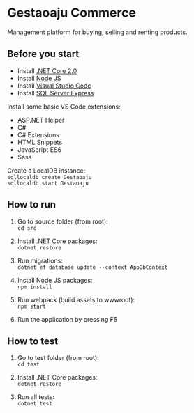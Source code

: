 # Gestaoaju Commerce

Management platform for buying, selling and renting products.

## Before you start

- Install [.NET Core 2.0](https://github.com/dotnet/core/)
- Install [Node JS](https://nodejs.org/)
- Install [Visual Studio Code](https://code.visualstudio.com/)
- Install [SQL Server Express](https://www.microsoft.com/en-us/sql-server/sql-server-downloads/)

Install some basic VS Code extensions:

- ASP.NET Helper
- C#
- C# Extensions
- HTML Snippets
- JavaScript ES6
- Sass

Create a LocalDB instance:  
`sqllocaldb create Gestaoaju`  
`sqllocaldb start Gestaoaju`

## How to run

1. Go to source folder (from root):  
`cd src`

2. Install .NET Core packages:  
`dotnet restore`

3. Run migrations:  
`dotnet ef database update --context AppDbContext`

4. Install Node JS packages:  
`npm install`

5. Run webpack (build assets to wwwroot):  
`npm start`

6. Run the application by pressing F5

## How to test

1. Go to test folder (from root):  
`cd test`

2. Install .NET Core packages:  
`dotnet restore`

3. Run all tests:  
`dotnet test`
